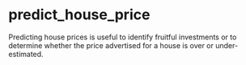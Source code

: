 # predict_house_price
Predicting house prices is useful to identify fruitful investments or to determine whether the price advertised for a house is over or under-estimated.

